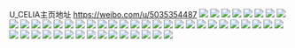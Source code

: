 U_CELIA主页地址 https://weibo.com/u/5035354487 
![](https://wx4.sinaimg.cn/mw2000/005uLPIXgy1h88awjer5bj30u0141n4h.jpg) 
![](https://wx4.sinaimg.cn/mw2000/005uLPIXgy1h88awikq9gj30u0141agi.jpg) 
![](https://wx4.sinaimg.cn/mw2000/005uLPIXgy1h88awk3oqlj30u014045b.jpg) 
![](https://wx4.sinaimg.cn/mw2000/005uLPIXgy1h88awklyl5j30u0140q79.jpg) 
![](https://wx4.sinaimg.cn/mw2000/005uLPIXgy1h2jvtf7obej30u013wdv1.jpg) 
![](https://wx4.sinaimg.cn/mw2000/005uLPIXgy1h2jvtgf791j30u013t7hz.jpg) 
![](https://wx4.sinaimg.cn/mw2000/005uLPIXgy1h2jvthoqsnj30u013wgwy.jpg) 
![](https://wx4.sinaimg.cn/mw2000/005uLPIXgy1h2jvtdrzc0j30u011in8y.jpg) 
![](https://wx4.sinaimg.cn/mw2000/005uLPIXgy1h1bvgl2vvxj31nz26r7wi.jpg) 
![](https://wx4.sinaimg.cn/mw2000/005uLPIXgy1h003n725gpj30u0155qkt.jpg) 
![](https://wx4.sinaimg.cn/mw2000/005uLPIXgy1h003n5rp7dj30u0140tic.jpg) 
![](https://wx4.sinaimg.cn/mw2000/005uLPIXgy1h003n8j79xj30u019vdyo.jpg) 
![](https://wx4.sinaimg.cn/mw2000/005uLPIXgy1h003n9ypy8j30u0140h06.jpg) 
![](https://wx4.sinaimg.cn/mw2000/005uLPIXgy1h003n3pma8j31400u0497.jpg) 
![](https://wx4.sinaimg.cn/mw2000/005uLPIXgy1h003n2h9fvj30u014mk66.jpg) 
![](https://wx4.sinaimg.cn/mw2000/005uLPIXgy1h003n4s9p5j30u014jduk.jpg) 
![](https://wx4.sinaimg.cn/mw2000/005uLPIXgy1h003n0wd4oj315j0u04d8.jpg) 
![](https://wx4.sinaimg.cn/mw2000/005uLPIXly1gmk6cr36efj30u00u00x6.jpg) 
![](https://wx4.sinaimg.cn/mw2000/005uLPIXly1gmk6cpaf36j30u00u041l.jpg) 
![](https://wx4.sinaimg.cn/mw2000/005uLPIXly1gmk6cpxjwsj30u013z788.jpg) 
![](https://wx4.sinaimg.cn/mw2000/005uLPIXly1gmk6coev30j30on1hc0zg.jpg) 
![](https://wx4.sinaimg.cn/mw2000/005uLPIXgy1gk0eg9ls1rj30u00u0781.jpg) 
![](https://wx4.sinaimg.cn/mw2000/005uLPIXgy1gk0eg8xs6pj30u00u075i.jpg) 
![](https://wx4.sinaimg.cn/mw2000/005uLPIXgy1gk0eg67wmgj31400u0414.jpg) 
![](https://wx4.sinaimg.cn/mw2000/005uLPIXgy1gk0eg7ofjdj30u00u0whw.jpg) 
![](https://wx4.sinaimg.cn/mw2000/005uLPIXgy1gk0eg72aylj30u00u0ta9.jpg) 
![](https://wx4.sinaimg.cn/mw2000/005uLPIXgy1gk0egczaigj30u00u00wf.jpg) 
![](https://wx4.sinaimg.cn/mw2000/005uLPIXgy1gk0egax8ifj30u00u0agr.jpg) 
![](https://wx4.sinaimg.cn/mw2000/005uLPIXgy1gk0eg8c1jvj30vk0u0gmp.jpg) 
![](https://wx4.sinaimg.cn/mw2000/005uLPIXgy1gk0egbrdxgj30u00u0dhe.jpg) 
![](https://wx4.sinaimg.cn/mw2000/005uLPIXgy1ggs10dxdzoj30u018zjve.jpg) 
![](https://wx4.sinaimg.cn/mw2000/005uLPIXgy1ggs10envh6j318z0u0dov.jpg) 
![](https://wx4.sinaimg.cn/mw2000/005uLPIXgy1ggs10dcae3j30u018zn1m.jpg) 
![](https://wx4.sinaimg.cn/mw2000/005uLPIXgy1ggs10f9vkjj318z0u0wj2.jpg) 
![](https://wx4.sinaimg.cn/mw2000/005uLPIXgy1ggs10aqb5fj318z0u0q7q.jpg) 
![](https://wx4.sinaimg.cn/mw2000/005uLPIXgy1ggs10fsmi3j318y0u0dk0.jpg) 
![](https://wx4.sinaimg.cn/mw2000/005uLPIXgy1ggs10csgt5j30u018zwi8.jpg) 
![](https://wx4.sinaimg.cn/mw2000/005uLPIXgy1ggs10c6okoj30u018ztfw.jpg) 
![](https://wx4.sinaimg.cn/mw2000/005uLPIXgy1ggs10bha3dj30u018zjxv.jpg) 
![](https://wx4.sinaimg.cn/mw2000/005uLPIXgy1gfbiwc0xs2j31900u00ug.jpg) 
![](https://wx4.sinaimg.cn/mw2000/005uLPIXgy1gfbiwco8u3j318z0u0mzd.jpg) 
![](https://wx4.sinaimg.cn/mw2000/005uLPIXgy1gfbiwdzk8gj30u019z433.jpg) 
![](https://wx4.sinaimg.cn/mw2000/005uLPIXgy1gfbiwffkb8j318z0u0gpb.jpg) 
![](https://wx4.sinaimg.cn/mw2000/005uLPIXgy1gfbiwhj5r0j318z0u0q56.jpg) 
![](https://wx4.sinaimg.cn/mw2000/005uLPIXgy1gfbiwda1r1j31900pbtb1.jpg) 
![](https://wx4.sinaimg.cn/mw2000/005uLPIXgy1gfbiwg30s8j318z0u0tbs.jpg) 
![](https://wx4.sinaimg.cn/mw2000/005uLPIXgy1gfbiwery3vj315j0u0aef.jpg) 
![](https://wx4.sinaimg.cn/mw2000/005uLPIXgy1gfbiwgz1izj318w0u0gt8.jpg) 
